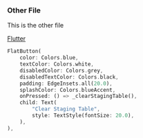 ### Other File

This is the other file

[Flutter](https://flutter.dev/)

```dart
FlatButton(
    color: Colors.blue,
    textColor: Colors.white,
    disabledColor: Colors.grey,
    disabledTextColor: Colors.black,
    padding: EdgeInsets.all(20.0),
    splashColor: Colors.blueAccent,
    onPressed: () => _clearStagingTable(),
    child: Text(
        "Clear Staging Table",
        style: TextStyle(fontSize: 20.0),
    ),
),
```       
